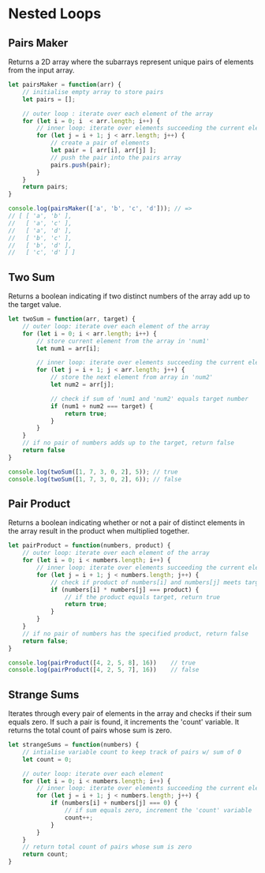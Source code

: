 # Nested Loops

## Pairs Maker
Returns a 2D array where the subarrays represent unique pairs of elements from the input array.

```javascript
let pairsMaker = function(arr) {
    // initialise empty array to store pairs
    let pairs = [];

    // outer loop : iterate over each element of the array
    for (let i = 0; i  < arr.length; i++) {
        // inner loop: iterate over elements succeeding the current element from outer loop
        for (let j = i + 1; j < arr.length; j++) {
            // create a pair of elements
            let pair = [ arr[i], arr[j] ];
            // push the pair into the pairs array
            pairs.push(pair);
        }
    }
    return pairs;
}

console.log(pairsMaker(['a', 'b', 'c', 'd'])); // =>
// [ [ 'a', 'b' ],
//   [ 'a', 'c' ],
//   [ 'a', 'd' ],
//   [ 'b', 'c' ],
//   [ 'b', 'd' ],
//   [ 'c', 'd' ] ]
```

## Two Sum
Returns a boolean indicating if two distinct numbers of the array add up to the target value.

```javascript
let twoSum = function(arr, target) {
    // outer loop: iterate over each element of the array
    for (let i = 0; i < arr.length; i++) {
        // store current element from the array in 'num1'
        let num1 = arr[i];

        // inner loop: iterate over elements succeeding the current element from the outer loop
        for (let j = i + 1; j < arr.length; j++) {
            // store the next element from array in 'num2'
            let num2 = arr[j];

            // check if sum of 'num1 and 'num2' equals target number
            if (num1 + num2 === target) {
                return true;
            }
        }
    }
    // if no pair of numbers adds up to the target, return false
    return false
}

console.log(twoSum([1, 7, 3, 0, 2], 5)); // true
console.log(twoSum([1, 7, 3, 0, 2], 6)); // false
```

## Pair Product
Returns a boolean indicating whether or not a pair of distinct elements in the array result in the product when multiplied together.

```javascript
let pairProduct = function(numbers, product) {
    // outer loop: iterate over each element of the array
    for (let i = 0; i < numbers.length; i++) {
        // inner loop: iterate over elements succeeding the current element from outer loop
        for (let j = i + 1; j < numbers.length; j++) {
            // check if product of numbers[i] and numbers[j] meets target
            if (numbers[i] * numbers[j] === product) {
                // if the product equals target, return true
                return true;
            }
        }
    }
    // if no pair of numbers has the specified product, return false
    return false;
}

console.log(pairProduct([4, 2, 5, 8], 16))    // true
console.log(pairProduct([4, 2, 5, 7], 16))    // false
```

## Strange Sums
Iterates through every pair of elements in the array and checks if their sum equals zero. If such a pair is found, it increments the 'count' variable. It returns the total count of pairs whose sum is zero.

```javascript
let strangeSums = function(numbers) {
    // intialise variable count to keep track of pairs w/ sum of 0
    let count = 0;

    // outer loop: iterate over each element
    for (let i = 0; i < numbers.length; i++) {
        // inner loop: iterate over elements succeeding the current element from outer loop
        for (let j = i + 1; j < numbers.length; j++) {
            if (numbers[i] + numbers[j] === 0) {
                // if sum equals zero, increment the 'count' variable
                count++;
            }
        }
    }
    // return total count of pairs whose sum is zero
    return count;
}
